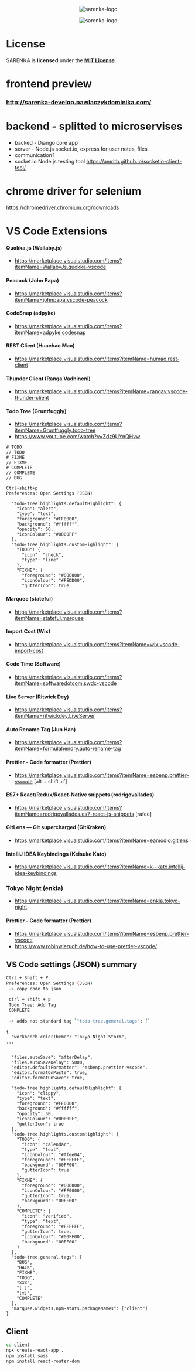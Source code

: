 <p align="center">
    <img alt="sarenka-logo" src="https://raw.githubusercontent.com/pawlaczyk/sarenka/master/logo.png">
</p>

<p align="center">
    <img alt="sarenka-logo" src="https://raw.githubusercontent.com/pawlaczyk/sarenka/develop/vulns_enpoint.PNG">
</p>

# License

SARENKA is **licensed** under the **[MIT License]**.

[mit license]: https://github.com/pawlaczyk/sarenka/blob/master/LICENSE

# frontend preview

### http://sarenka-develop.pawlaczykdominika.com/

# backend - splitted to microservises

- backed - Django core app
- server - Node.js socket.io, express for user notes, files
- communication?
- socket.io Node.js testing tool https://amritb.github.io/socketio-client-tool/

# chrome driver for selenium

https://chromedriver.chromium.org/downloads

# VS Code Extensions

#### Quokka.js (Wallaby.js)

- https://marketplace.visualstudio.com/items?itemName=WallabyJs.quokka-vscode

#### Peacock (John Papa)

- https://marketplace.visualstudio.com/items?itemName=johnpapa.vscode-peacock

#### CodeSnap (adpyke)

- https://marketplace.visualstudio.com/items?itemName=adpyke.codesnap

#### REST Client (Huachao Mao)

- https://marketplace.visualstudio.com/items?itemName=humao.rest-client

#### Thunder Client (Ranga Vadhineni)

- https://marketplace.visualstudio.com/items?itemName=rangav.vscode-thunder-client

#### Todo Tree (Gruntfuggly)

- https://marketplace.visualstudio.com/items?itemName=Gruntfuggly.todo-tree
- https://www.youtube.com/watch?v=Zdz9UYnQHvw

```
# TODO
// TODO
# FIXME
// FIXME
# COMPLETE
// COMPLETE
// BUG

```

```
Ctrl+shift+p
Preferences: Open Settings (JSON)
```

```
  "todo-tree.highlights.defaultHighlight": {
    "icon": "alert",
    "type": "text",
    "foreground": "#FF0000",
    "background": "#ffffff",
    "opacity": 50,
    "iconColour": "#0000FF"
  },
  "todo-tree.highlights.customHighlight": {
    "TODO": {
      "icon": "check",
      "type": "line"
    },
    "FIXME": {
      "foreground": "#000000",
      "iconColour": "#FEDD00",
      "gutterIcon": true

```

#### Marquee (stateful)

- https://marketplace.visualstudio.com/items?itemName=stateful.marquee

#### Import Cost (Wix)

- https://marketplace.visualstudio.com/items?itemName=wix.vscode-import-cost

#### Code Time (Software)

- https://marketplace.visualstudio.com/items?itemName=softwaredotcom.swdc-vscode

#### Live Server (Ritwick Dey)

- https://marketplace.visualstudio.com/items?itemName=ritwickdey.LiveServer

#### Auto Rename Tag (Jun Han)

- https://marketplace.visualstudio.com/items?itemName=formulahendry.auto-rename-tag

#### Prettier - Code formatter (Prettier)

- https://marketplace.visualstudio.com/items?itemName=esbenp.prettier-vscode [alt + shift +f]

#### ES7+ React/Redux/React-Native snippets (rodrigovallades)

- https://marketplace.visualstudio.com/items?itemName=rodrigovallades.es7-react-js-snippets [rafce]

#### GitLens — Git supercharged (GitKraken)

- https://marketplace.visualstudio.com/items?itemName=eamodio.gitlens

#### IntelliJ IDEA Keybindings (Keisuke Kato)

- https://marketplace.visualstudio.com/items?itemName=k--kato.intellij-idea-keybindings

### Tokyo Night (enkia)

- https://marketplace.visualstudio.com/items?itemName=enkia.tokyo-night

#### Prettier - Code formatter (Prettier)

- https://marketplace.visualstudio.com/items?itemName=esbenp.prettier-vscode
- https://www.robinwieruch.de/how-to-use-prettier-vscode/

## VS Code settings (JSON) summary

```sh
Ctrl + Shift + P
Preferences: Open Settings (JSON)
 -> copy code to json

 ctrl + shift + p
 Todo Tree: Add Tag
 COMPLETE

 -> adds not standard tag `"todo-tree.general.tags": [`
```

```
{
  "workbench.colorTheme": "Tokyo Night Storm",
...


  "files.autoSave": "afterDelay",
  "files.autoSaveDelay": 5000,
  "editor.defaultFormatter": "esbenp.prettier-vscode",
  "editor.formatOnPaste": true,
  "editor.formatOnSave": true,

  "todo-tree.highlights.defaultHighlight": {
    "icon": "clippy",
    "type": "text",
    "foreground": "#FF0000",
    "background": "#ffffff",
    "opacity": 50,
    "iconColour": "#0000FF",
    "gutterIcon": true
  },
  "todo-tree.highlights.customHighlight": {
    "TODO": {
      "icon": "calendar",
      "type": "text",
      "iconColour": "#ffee04",
      "foreground": "#FFFFFF",
      "backgourd": "00FF00",
      "gutterIcon": true
    },
    "FIXME": {
      "foreground": "#000000",
      "iconColour": "#FF0000",
      "gutterIcon": true,
      "backgourd": "00FF00"
    },
    "COMPLETE": {
      "icon": "verified",
      "type": "text",
      "foreground": "#FFFFFF",
      "gutterIcon": true,
      "iconColour": "#00FF00",
      "backgourd": "00FF00"
    }
  },
  "todo-tree.general.tags": [
    "BUG",
    "HACK",
    "FIXME",
    "TODO",
    "XXX",
    "[ ]",
    "[x]",
    "COMPLETE"
  ],
  "marquee.widgets.npm-stats.packageNames": ["client"]
}

```

## Client

```sh
cd client
npx create-react-app .
npm install sass
npm install react-router-dom
```
